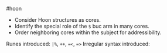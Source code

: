 #hoon

- Consider Hoon structures as cores.
- Identify the special role of the `$` buc arm in many cores.
- Order neighboring cores within the subject for addressibility.

Runes introduced:  `|%`, `++`, `=<`, `=>`
Irregular syntax introduced:
